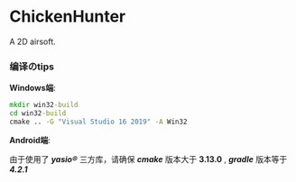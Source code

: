 # ChickenHunter
A 2D airsoft.

### 编译のtips

**Windows端**:

``` cmd
mkdir win32-build
cd win32-build
cmake .. -G "Visual Studio 16 2019" -A Win32
```

**Android端**:

由于使用了 ***yasio®*** 三方库，请确保 ***cmake*** 版本大于 **3.13.0** , ***gradle*** 版本等于 ***4.2.1***

